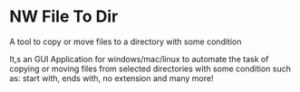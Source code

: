 # NW File To Dir

A tool to copy or move files to a directory with some condition

It,s an GUI Application for windows/mac/linux to automate the task of copying or moving files from selected directories with some condition such as: start with, ends with, no extension and many more!
